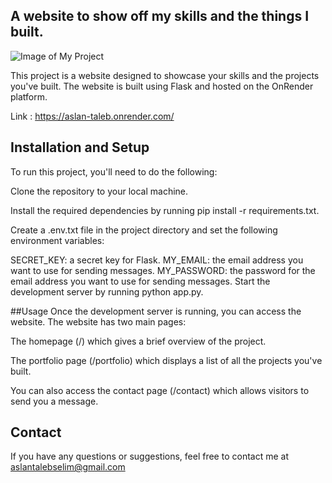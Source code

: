 ## A website to show off my skills and the things I built.

![Image of My Project](https://i.imgur.com/VkcJL1H.png)


This project is a website designed to showcase your skills and the projects you've built. The website is built using Flask and hosted on the OnRender platform.


Link : https://aslan-taleb.onrender.com/

## Installation and Setup
To run this project, you'll need to do the following:

Clone the repository to your local machine.

Install the required dependencies by running pip install -r requirements.txt.

Create a .env.txt file in the project directory and set the following environment variables:

SECRET_KEY: a secret key for Flask.
MY_EMAIL: the email address you want to use for sending messages.
MY_PASSWORD: the password for the email address you want to use for sending messages.
Start the development server by running python app.py.

##Usage
Once the development server is running, you can access the website. The website has two main pages:

The homepage (/) which gives a brief overview of the project.

The portfolio page (/portfolio) which displays a list of all the projects you've built.

You can also access the contact page (/contact) which allows visitors to send you a message.

## Contact
If you have any questions or suggestions, feel free to contact me at aslantalebselim@gmail.com